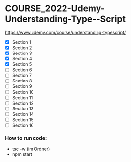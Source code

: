 # COURSE_2022-Udemy-Understanding-Type--Script
https://www.udemy.com/course/understanding-typescript/

- [x] Section 1
- [x] Section 2
- [x] Section 3
- [x] Section 4
- [x] Section 5
- [ ] Section 6
- [ ] Section 7
- [ ] Section 8
- [ ] Section 9
- [ ] Section 10
- [ ] Section 11
- [ ] Section 12
- [ ] Section 13
- [ ] Section 14
- [ ] Section 15
- [ ] Section 16

### How to run code:
- tsc -w (im Ordner)
- npm start
